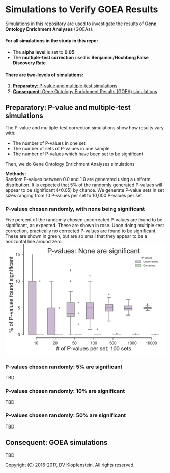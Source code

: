 # Simulations to Verify GOEA Results
Simulations in this repository are used to investigate the results of **Gene Ontology Enrichment Analyses** (GOEAs).    

#### For all simulations in the study in this repo:    
  * The **alpha level** is set to **0.05**
  * The **multiple-test correction** used is **Benjamini/Hochberg False Discovery Rate**

#### There are two-levels of simulations:
  1. [**Preparatoy**: P-value and multiple-test simulations](#preparatory-p-value-and-multiple-test-simulations)
  2. [**Consequent**: Gene Ontology Enrichment Results (GOEA) simulations](#goea-simulations)


## Preparatory: P-value and multiple-test simulations
The P-value and multiple-test correction simulations show how results vary with:
  * The number of P-values in one set    
  * The number of sets of P-values in one sample    
  * The number of P-values which have been set to be significant     

Then, we do Gene Ontology Enrichment Analyses simulations    

**Methods:**    
Random P-values between 0.0 and 1.0 are generated using a uniform distribution.
It is expected that 5% of the randomly generated P-values will appear to be significant (<0.05) by chance.
We generate P-value sets in set sizes ranging from 10 P-values per set to 10,000 P-values per set.

### P-values chosen randomly, with none being significant
Five percent of the randomly chosen uncorrected P-values are found to be significant, as expected.
These are shown in rose.
Upon doing multiple-test correction, practically no corrected P-values are found to be significant.
These are shown in green, but are so small that they appear to be a horizontal line around zero.
![Random pvals w/no significance](doc/images/pvalues_sig00.png)

### P-values chosen randomly: 5% are significant 
TBD

### P-values chosen randomly: 10% are significant 
TBD

### P-values chosen randomly: 50% are significant 
TBD

## Consequent: GOEA simulations    
TBD

Copyright (C) 2016-2017, DV Klopfenstein. All rights reserved.
